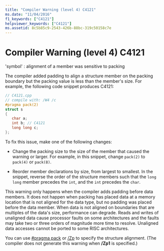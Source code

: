 ```yaml
---
title: "Compiler Warning (level 4) C4121"
ms.date: "11/04/2016"
f1_keywords: ["C4121"]
helpviewer_keywords: ["C4121"]
ms.assetid: 8c5b85c9-2543-426b-88bc-319c50158c7e
---
```

# Compiler Warning (level 4) C4121

'symbol' : alignment of a member was sensitive to packing

The compiler added padding to align a structure member on the packing boundary but the packing value is less than the member's size. For example, the following code snippet produces C4121:

```cpp
// C4121.cpp
// compile with: /W4 /c
#pragma pack(2)
struct s
{
   char a;
   int b; // C4121
   long long c;
};
```

To fix this issue, make one of the following changes:

- Change the packing size to the size of the member that caused the warning or larger. For example, in this snippet, change `pack(2)` to `pack(4)` or `pack(8)`.

- Reorder member declarations by size, from largest to smallest. In the snippet, reverse the order of the structure members such that the `long long` member precedes the `int`, and the `int` precedes the `char`.

This warning only happens when the compiler adds padding before data members. It does not happen when packing has placed data at a memory location that is not aligned for the data type, but no padding was placed before the data member. When data is not aligned on boundaries that are multiples of the data's size, performance can degrade. Reads and writes of unaligned data cause processor faults on some architectures and the faults may take two or three orders of magnitude more time to resolve. Unaligned data accesses cannot be ported to some RISC architectures.

You can use [#pragma pack](../../preprocessor/pack.md) or [/Zp](../../build/reference/zp-struct-member-alignment.md) to specify the structure alignment. (The compiler does not generate this warning when **/Zp1** is specified.)
